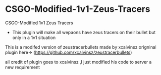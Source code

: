 # CSGO-Modified-1v1-Zeus-Tracers
CSGO-Modified 1v1 Zeus Tracers
- This plugin will make all wepaons have zeus tracers on their bullet but only in a 1v1 situation


This is a modifed version of zeustracerbullets made by xcalvinsz origninal plugin here-> (https://github.com/xcalvinsz/zeustracerbullets)

all credit of plugin goes to xcalvinsz ,I just modified his code to server a new requirement
